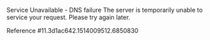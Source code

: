 Service Unavailable - DNS failure The server is temporarily unable to service your request. Please try again later.

Reference #11.3d1ac642.1514009512.6850830